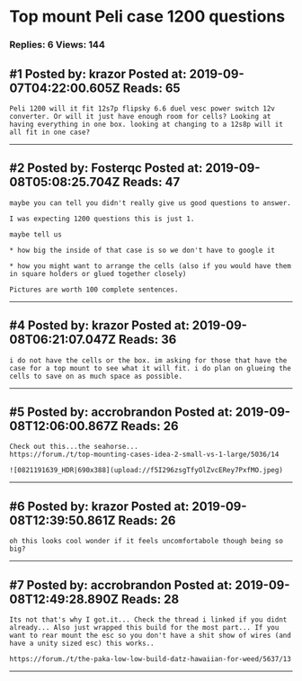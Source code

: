 # Top mount Peli case 1200 questions

### Replies: 6 Views: 144

## \#1 Posted by: krazor Posted at: 2019-09-07T04:22:00.605Z Reads: 65

```
Peli 1200 will it fit 12s7p flipsky 6.6 duel vesc power switch 12v converter. Or will it just have enough room for cells? Looking at having everything in one box. looking at changing to a 12s8p will it all fit in one case?
```

---
## \#2 Posted by: Fosterqc Posted at: 2019-09-08T05:08:25.704Z Reads: 47

```
maybe you can tell you didn't really give us good questions to answer.

I was expecting 1200 questions this is just 1.

maybe tell us

* how big the inside of that case is so we don't have to google it

* how you might want to arrange the cells (also if you would have them in square holders or glued together closely)

Pictures are worth 100 complete sentences.
```

---
## \#4 Posted by: krazor Posted at: 2019-09-08T06:21:07.047Z Reads: 36

```
i do not have the cells or the box. im asking for those that have the case for a top mount to see what it will fit. i do plan on glueing the cells to save on as much space as possible.
```

---
## \#5 Posted by: accrobrandon Posted at: 2019-09-08T12:06:00.867Z Reads: 26

```
Check out this...the seahorse...
https://forum./t/top-mounting-cases-idea-2-small-vs-1-large/5036/14

![0821191639_HDR|690x388](upload://f5I296zsgTfyOlZvcERey7PxfMO.jpeg)
```

---
## \#6 Posted by: krazor Posted at: 2019-09-08T12:39:50.861Z Reads: 26

```
oh this looks cool wonder if it feels uncomfortabole though being so big?
```

---
## \#7 Posted by: accrobrandon Posted at: 2019-09-08T12:49:28.890Z Reads: 28

```
Its not that's why I got.it... Check the thread i linked if you didnt already... Also just wrapped this build for the most part... If you want to rear mount the esc so you don't have a shit show of wires (and have a unity sized esc) this works..

https://forum./t/the-paka-low-low-build-datz-hawaiian-for-weed/5637/13
```

---
